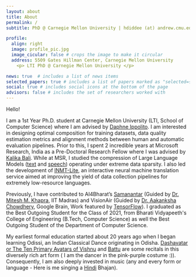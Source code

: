 ```yaml
---
layout: about
title: About
permalink: /
subtitle: PhD @ Carnegie Mellon University | hdiddee (at) andrew.cmu.edu

profile:
  align: right
  image: profile_pic.jpg
  image_cicular: false # crops the image to make it circular
  address: 5509 Gates Hillman Center, Carnegie Mellon University 
    <p> LTI PhD @ Carnegie Mellon University </p>

news: true  # includes a list of news items
selected_papers: true # includes a list of papers marked as "selected={true}"
social: true # includes social icons at the bottom of the page
advisors: false # includes the set of researchers worked with
---
```


Hello!

I am a 1st Year Ph.D. student at Carnegie Mellon University (LTI, School of Computer Science) where I am advised by [Daphne Ippolito](https://www.daphnei.com). I am interested in designing optimal composition for training datasets, data quality estimation metrics and alignment methods between human and automatic evaluation pipelines. Prior to this, I spent 2 incredible years at Microsoft Research, India as a Pre-Doctoral Research Fellow where I was advised by [Kalika Bali](https://www.microsoft.com/en-us/research/people/kalikab/). While at MSR, I studied the compression of Large Language Models ([text](https://aclanthology.org/2022.wmt-1.80/) and [speech](https://github.com/karya-inc/Karya-MSRI-AmericasNLP)) operating under extreme data sparsity. I also led the development of [INMT-Lite](https://github.com/microsoft/INMT-lite), an interactive neural machine translation service aimed at improving the yield of data collection pipelines for extremely low-resource languages.

Previously, I have contributed to AI4Bharat’s [Samanantar](https://arxiv.org/abs/2104.05596) (Guided by [Dr. Mitesh M. Khapra](https://www.cse.iitm.ac.in/~miteshk/), IIT Madras) and VisionAir (Guided by [Dr. Aakanksha Chowdhery](https://research.google/people/105776/), Google Brain, Work featured by [TensorFlow](https://blog.tensorflow.org/2020/02/visionair-using-federated-learning-to-estimate-airquality-tensorflow-api-java.html)). I graduated as the Best Outgoing Student for the Class of 2021, from Bharati Vidyapeeth's College of Engineering (B.Tech, Computer Science) as well the Best Outgoing Student of the Department of Computer Science.

My earliest formal education started about 20 years ago when I began learning Odissi, an Indian Classical Dance originating in Odisha. [Dashavatar or The Ten Primary Avatars of Vishnu](https://www.youtube.com/watch?v=ZbV-Zkr7J5M&list=PLtiP2QZNNEeqmAWEsj4Y-N-D3sYh5BnAa&t=163s) and [Battu](https://youtu.be/icBmrUi6XCI?list=PLtiP2QZNNEeqmAWEsj4Y-N-D3sYh5BnAa&t=129) are some recitals in this diversely rich art form ( I am the dancer in the pink-purple costume :)). Consequently, I am also deeply invested in music (any and every form or language - Here is me singing a [Hindi](https://youtu.be/mxkangZmVx0?list=PLtiP2QZNNEeqmAWEsj4Y-N-D3sYh5BnAa&t=50) Bhajan). 
